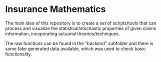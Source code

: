# Insurance Mathematics
 
 The main idea of this repository is to create a set of scripts/tools that can process and visualize the statistical/stochastic properties of given claims information, incoporating actuarial theories/techniques. 
 
 The raw functions can be found in the "backend" subfolder and there is some fake generated data available, which was used to check basic functionality. 
